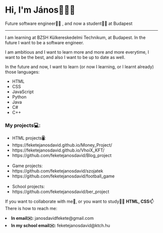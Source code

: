 <div>
	<h1>Hi, I'm János🙋🏻‍♂️</h1>
	<p>Future software engineer👨‍💻 , and now a student👨‍🎓 at Budapest</p>
</div>
<hr>
<div>
	<p>I am learning at BZSH Külkereskedelmi Technikum, at Budapest. In the future I want to be a software engineer.</p>
	<p>I am ambitious and I want to learn more and more and more everytime, I want to be the best, and also I want to be up to date as well.</p>
	<p>In the future and now, I want to learn (or now I learning, or I learnt already) those languages:</p>
	<ul>
		<li>HTML</li>
		<li>CSS</li>
		<li>JavaScript</li>
		<li>Python</li>
		<li>Java</li>
		<li>C#</li>
		<LI>C++</LI>
	</ul>
</div>

<h3>My projects💻:</h3>
<ul>
	<li>HTML projects🖥️:</li>
	<li>https://feketejanosdavid.github.io/Money_Project/</li>
	<li>https://feketejanosdavid.github.io/VhoiX_KFT/</li>
	<li>https://github.com/feketejanosdavid/Blog_project</li>
	<br>
	<li>Game projects:</li>
	<li>https://github.com/feketejanosdavid/szojatek</li>
	<li>https://github.com/feketejanosdavid/football_game</li>
	<br>
	<li>School projects:</li>
	<li>https://github.com/feketejanosdavid/ber_project</li>
</ul>

<p>If you want to collaborate with me🕺, or you want to study👨‍🏫 <b>HTML, CSS</b>📫 There is how to reach me: </p>
  <li><b>In email✉️:</b> janosdavidfekete@gmail.com</li>
  <li><b>In my school email✉️:</b> feketejanosdavid@ktch.hu</li>
</ul>
